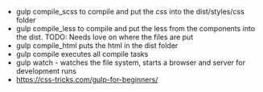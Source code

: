 - gulp compile_scss to compile and put the css into the dist/styles/css folder
- gulp compile_less to compile and put the less from the components into the dist. TODO: Needs love on where the files are put
- gulp compile_html puts the html in the dist folder
- gulp compile executes all compile tasks
- gulp watch - watches the file system, starts a browser and server for development runs 
- https://css-tricks.com/gulp-for-beginners/

